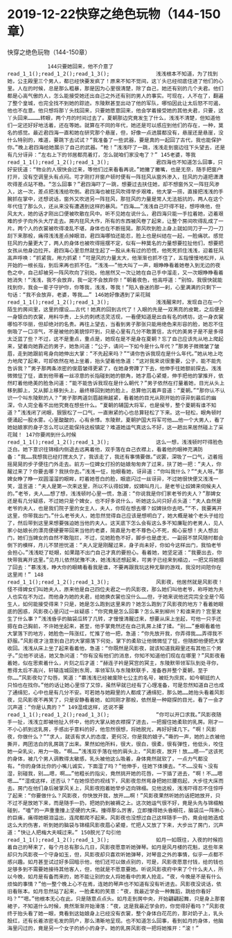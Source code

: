 # 2019-12-22快穿之绝色玩物（144-150章）



快穿之绝色玩物（144-150章）



                 144只要她回来，他不介意了											read_1_1();read_1_2();read_1_3();				浅浅根本不知道，为了找到她，公主殿里三个男人，都已经快要发疯了！原来不知不觉间，这丫头已经彻底住进了他们的心里。人在的时候，总是那么粗暴，那是因为心里很清楚，除了自己，她还有别的几个夫君。他们都是心高气傲的人，怎么能接受她还出自己之外还有别的男人的事实。可现在，人不在了，翻遍了整个皇城，也完全找不到她的踪迹。东陵默甚至出动了他的军队，哪怕因此让太后怒不可遏，他也不在意。他只想将那丫头找回来，只要她愿意回来，他会学着接受她的其他夫君，只要，这丫头回来…………转眼，两个月的时间过去了。夏朝那边究竟发生了什么，浅浅不清楚，但知道他们一定还好好地活着，还在等她。就算在不同的年代，她还是可以感应到他们的存在，一种，莫名的感觉。最近君四海一直和她在研究那个悬崖，但，好像一点进展都没有，悬崖还是悬崖，没什么特别的，难道，要跳下去试试？“我准备了一些武器，要是真的一起回了古代，我也能保护你。”晚上君四海给她展示了自己的武器。“枪！”浅浅吓了一跳，浅浅走到窗边往下头望去，还是有几分讶异：“左右上下的邻居都亮着灯，怎么就咱们家没电了？” 145老婆，等我											read_1_1();read_1_2();read_1_3();				君四海也不知道怎么回事，只好安抚道：“物业的人很快会过来，等他们过来看看再说。”她撇了撇嘴，也是无奈，随手把窗户打开，没有空调里头有点闷。可才刚打开窗户顿时便有一阵狂风从窗外渗入，狂风的力道把潇潇吹得差点站不稳。“怎么回事？”君四海吓了一跳，想要过去扶住她，却不想窗外又一阵狂风渗入，这一次，差点把浅浅给吹倒。君四海也被狂风吹得举步艰难，他大掌一捞，直接把浅浅的手腕抓在掌中，还想说话，窗外又吹进另一阵狂风，那狂风的力量是常人无法抵抗的，两人在这个年代住了那么久，还从来没有遭遇到这样的暴风。“四海……”浅浅自己吓得不轻，想呼唤他，但风太大，她的话才刚出口便被吹散在风中。听不见她在说什么，君四海只能一手拉着她，迈着艰难的步子向外头大厅走去。房内狂风大作，所有的东西被风卷了起来，让整个房间吹得乱成了一片。两个人的衣裳被吹得凌乱不堪，身体也在不断摇晃。那风吹到脸上身上就如同刀子一刀一刀刮下来那般，痛得浅浅差点掉眼泪，君四海哪怕还能忍，脸上也是纠结在一起，一脸痛状。感觉狂风的力量更大了，两人的身体也被吹得摇摆不定，似有一种莫名的力量想要拉扯他们，想要把女孩从他身边拉开。君四海心里忽然就生起了一股从未有过的恐慌，他死死抓住浅浅，迎着狂风高声呼唤：“抓紧我，用力抓紧！”可是风的力量太大，他渐渐也抓不住了，五指慢慢地松开，从开始的一根长指，到后来再也抓不住。“浅浅——”他大叫了一声，眼睁睁看着她卷入到无边的夜色之中，自己却被另一阵风吹向了别处。他居然又一次让她在自己手中溜走，又一次眼睁睁看着她消失！“浅浅，我不会放弃，我一定不会放弃你！”朝着夜色，他高呼道：“别怕，我很快就能找到你，我会一辈子守护你，你等我，浅浅，等我！”陷入昏迷的那一刹，心里满满的只剩下一句话：“我不会放弃，老婆，等我……” 146她好像遇到了采花贼											read_1_1();read_1_2();read_1_3();				浅浅醒来时，发现自己在一个陌生的房间里，这里的摆设……古代！她真的回到古代了！入眼的先是一双黑亮的皮靴，之后便是一身银白的衣裳，用料华贵，上头的刺绣活灵活现，一看便知道是出自有名的绣坊，这一身衣裳哪怕不华丽，但却绝对的名贵。再往上望去，当看到男子那张只能用绝色来形容的脸，她忍不住倒吸了一口凉气，不是被他的美貌惊吓到，只是心里有几分不敢置信，古代的美男子是不是多得太泛蓝了些？不过，这不是重点，重点是，她现在是不是身在夏朝？忘了自己应该先从地上爬起来，望着向她靠近的男子，她急问道：“公子，请问一下如今是什么年代？”那男子微微皱了皱眉，走到她跟前弯身向她伸出大掌：“不先起来吗？”“请你告诉我现在是什么年代。”她从地上吃力地爬了起来，可却依然在地上坐着，抬头望着他急道：“这对我来说很重要，公子，能不能先告诉我？”男子那两条浓密的俊眉皱得更紧了，在她身旁蹲了下去，他伸手往她额前探去。浅浅微微怔了怔，直到他带着一丝凉意的长指碰到她的额角，她才眉心紧蹙，伸手把他的掌推开，依然盯着他绝美的脸急问道：“能不能告诉我现在是什么朝代？”男子依然在打量着她，目光从头上移到脚上，又从脚上移到头上，最终移回到她的脸上，总算他沉着声音道：“夏朝。”“那你认不认识一个叫东陵默的人？”男子那两道剑眉越揪越紧，看着她的目光从刚开始的讶异到最后的幽深，令人完全看不出他究竟在想些什么。“夏朝的辅国大将军，也是侯爷，整个夏朝有谁不知道？”浅浅闭了闭眼，狠狠松了一口气，一直揪紧的心也总算轻松了下来。这一轻松，眼角顿时便涌起一股水雾。心里酸酸的，心有余悸。东陵默，夏朝护国大将军可他……他一个大男人，看了她姑娘家的身子怎么可以还能保持这般镇定？难道她运气真这么不好，这一趟出来居然碰上了采花贼！ 147你要闹到什么时候											read_1_1();read_1_2();read_1_3();				这么一想，浅浅顿时吓得脸色泛白。她下意识往锦榻内侧退去远离着他，双手落在自己衣襟上，看着他的眼神充满防备：“我……我想我已经打搅太久了，我该走了，我还有事情要做。”说罢，深吸了一口气，迈着摇摇晃晃的步子便往门外走去。前方一位婢女打扮的姑娘匆匆奔了过来，扶了她一把：“夫人，你醒过来了？你要去哪？我扶你去。”浅浅一怔，抬眼看她，讶异道：“你叫我什么？”“夫人呀。”那婢女睁了睁一双圆溜溜的眼眸，盯着她苍白的脸，眼底闪过一丝讶异，不过她很快便又浅浅一笑，温言道：“夫人是第一次来这里，所以不认得奴婢，奴婢叫月儿，是老爷让奴婢来伺候夫人的。”老爷，夫人……想了想，浅浅顿时心里一慌，急道：“你说我是你们家老爷的夫人？”那婢女还是有几分疑惑，不过她只是个婢女，也不好多说什么，听她这么问只好点头道：“夫人自然是老爷的夫人，也是我们院子里的女主人，夫人，你现在想去哪？奴婢扶你去吧。”“不，我要离开这里，你带我出门。”什么老爷夫人，她忽然觉得自己应该是想明白了，她大概是被个老头子给捡了，然后带到这里来想要强迫她当他的夫人。这天底下怎么会有这么多不知廉耻的老男人，见人家小姑娘长的漂亮便硬要带回来当他的老婆，简直是为老不尊色心不死，痴心妄想！夫人想出门，她们当婢女的自然不敢阻拦，不过，见她脸色不好，脚步也是虚无，一副弱不禁风随时都会倒下的模样，月儿不禁担忧道：“夫人定是刚醒过来，身子尚未好，你如今这样出门，我怕老爷会担心。”浅浅眨了眨眼，如果踏不出门自己才真的要担心。看着她，她坚定道：“我要出去，你快带我离开这里。”见月儿依然犹豫不决，她浅浅还想起来，可男子已经来到榻边，一把又将她摁了回去：“慕浅浅，睁大你的眼睛看看我是谁，不要再跟我玩这种无聊的游戏，我没时间陪你在这里闹！” 148											read_1_1();read_1_2();read_1_3();				风影夜，他居然就是风影夜！怪不得婢女们叫她夫人，原来他是自己四位夫君之一的风影夜，那么她们叫他老爷，称呼她为夫人也实在不为过。而他身为她的夫君，给她换衣裳也没什么……但，于她来说他还完完全全是个陌生人，如何能接受得来？只是，她是怎么跑到这里来的？她怎么跑到了风影夜的地方？看着她眼底的困惑，风影夜心里闪过一丝疑惑：“你究竟是怎么回事？怎么来到柳州？和谁来的？宫里发生了什么事？”浅浅昏乎的脑袋瓜转了几转，才慢慢清醒过来，想要从床上坐起，可他一只手还摁在自己胸前，不许她坐起来，甚至，他手掌竟然还在自己乳房上揉了揉。“别……”垂眼看着他大掌落下的地方，她脸色一阵涨红，忙推了他一把，急道：“你先放开我，你弄得我……弄得我不舒服。”风影夜才注意到自己的大掌摁落下何处，掌下的柔软让他微微怔了怔，但随即他便把大掌收回。浅浅从床上坐了起来看着他，急道：“你既然是风影夜，就该知道我殿里还有其他三个男子。”见他不说话，她又急问道：“你有没有他们的消息，你知不知道他们现在在哪里？”风影夜看着她，似在思索着什么，片刻之后才道：“赫连子衿是冥宫的冥主，东陵默带领军队到处寻你，惹得太后不高兴，轩辕连城回到东周，率领军队与东陵默联手，准备吞并整个夏朝，至于你……”风影夜勾了勾唇，笑道：“慕浅浅已经被废除七公主的名号，被贬为庶民，如今朝廷的人只怕也在找你。”他的话让她心里惊了又惊，虽然早就已经有了心理准备，可是忽然知道自己也成了通缉犯，心中也是有几分不安。可若她与她殿里的人都成了通缉犯，那么她……她抬头看着风影夜，见风影夜不再笑了，只是安静看着她，如同刚才那般，依然是一种窥探的目光，看了一会才沉声道：“你是认真的？” 149湿成这样，还说不要											read_1_1();read_1_2();read_1_3();				“你可以开口求我。”风影夜随手一扯，浅浅立即被他扯入怀中，他的大掌从她衣襟探了进去，一把握住她柔软的乳房。刚才一不小心抓到这乳房，手感出乎意料的好，他忽然很想，将她脱光，再好好揉几下。“啊！风影夜，你做什么？”“求人，就该有求人的态度，更何况，你是我的娘子。”嘶的一声，她的上衣被他撕开，两团洁白的乳房跳了出来。果然如他所料，很大，很白，很柔，很有弹性，他低头，咬住她一朵乳尖，用力一吸。“啊……”浅浅双手落在他的肩头上，“风影夜，放开！放……嗯——”这该死的身体，被几个男人调教得太敏感，乳头被他这么吸着，身体竟然就软了，一点力气都没有。“你的身体比你的小嘴儿诚实，下面湿了吗？”他伸手，往她下体摸去。“不……没有丶没有湿，别碰我，别……嗯，啊……”他粗长的指尖，竟然挑开她的花唇，一下插了进去，“啊！不……嗯嗯……”“湿成这样，还否认？”在她惊恐的视线下，风影夜忽然弯身把她拦腰抱起，大步往大床而去。房门在他们身后被掌风关上，风影夜抱着她举步迈向锦榻。见他这般，浅浅吓得忍不住惊呼了起来：“你要做什么？风影夜，你快放开我，放开……啊！”风影夜果然听她的话把她放开，只不过不是放她下来，而是随手一扔，把她扔到被褥之上。这次她运气很不好，竟是头先与锦榻触碰到，“嗑”的一声重重撞上坚硬的大床。撞得那么厉害，立即撞得她头昏眼花，脑袋瓜一阵揪心的巨痛，痛得她眼泪溢出，连爬都爬不起来。风影夜也没想过自己这样随手一扔，竟会给她造成这么大的伤害，听到她的脑袋与锦榻风影夜眉心紧蹙，忙把人又放了下来，大步出了房门，沉声道：“快让人把梅大夫喊过来。” 150脱光了勾引他											read_1_1();read_1_2();read_1_3();				如月一如既往，入夜的时候抱着自己的琴来了，每个月总有那么几日，风影夜愿意听她弹琴。如月是风月楼的花魁，这些年来却只为风影夜一个守身如玉，但，风影夜却只喜欢听她弹琴，对琴音之外的事情，似乎一点都不感兴趣。如月甚至试过好多回暗示他，他们还可以做点别的，可是，风影夜愿意付钱，给的钱也足够多到不需要她接待其他客人，但，他就是不愿意要她。听说风影夜府中来了个什么夫人，所以今晚，如月是有备而来的，她不能让别的女人将她看中的男人抢走。“夜，今晚是不是有什么烦恼的事情？”他一整个晚上心不在焉，连她的琴声也不知道有没有听进去。风影夜没说话，依旧看账本。如月忽然站了起来，一脸柔和的笑意：“夜，我最近学会一种舞蹈，跳给你看好吗？”“嗯。”他根本无心在此，只是随意点点头。如月走到房中央，开始翩翩起舞，只是身上那套裙子，不知道什么时候，竟然渐渐开始滑落：“夜，这是我最近学会的，你觉得好看吗？”风影夜终于抬头看了她一眼，竟看到这姑娘身上已经没有衣裳，整个身体白花花的，那对奶子上，乳头殷红，还有长着浓密毛发的阴户，那么清晰地呈现。也不知道怎么回事，看到如月的身体，他脑海里闪过的，竟是另一个女子的娇小的身子。她的乳房风影夜一把将她推开：“滚！”
            

